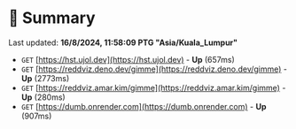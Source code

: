 # 📖 Summary
Last updated: **16/8/2024, 11:58:09 PTG "Asia/Kuala_Lumpur"**

- `GET` [https://hst.ujol.dev](https://hst.ujol.dev) - **Up** (657ms)
- `GET` [https://reddviz.deno.dev/gimme](https://reddviz.deno.dev/gimme) - **Up** (2773ms)
- `GET` [https://reddviz.amar.kim/gimme](https://reddviz.amar.kim/gimme) - **Up** (280ms)
- `GET` [https://dumb.onrender.com](https://dumb.onrender.com) - **Up** (907ms)
